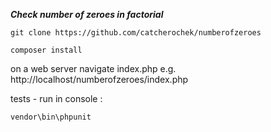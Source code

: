 
***Check number of zeroes in factorial***

````git clone https://github.com/catcherochek/numberofzeroes````

````composer install````

on a web server navigate index.php   e.g. http://localhost/numberofzeroes/index.php

tests  -  run in console :

````vendor\bin\phpunit````
